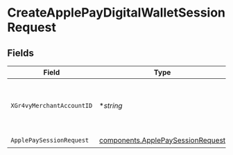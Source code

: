 # CreateApplePayDigitalWalletSessionRequest


## Fields

| Field                                                                                  | Type                                                                                   | Required                                                                               | Description                                                                            | Example                                                                                |
| -------------------------------------------------------------------------------------- | -------------------------------------------------------------------------------------- | -------------------------------------------------------------------------------------- | -------------------------------------------------------------------------------------- | -------------------------------------------------------------------------------------- |
| `XGr4vyMerchantAccountID`                                                              | **string*                                                                              | :heavy_minus_sign:                                                                     | The ID of the merchant account to use for this request.                                | default                                                                                |
| `ApplePaySessionRequest`                                                               | [components.ApplePaySessionRequest](../../models/components/applepaysessionrequest.md) | :heavy_check_mark:                                                                     | N/A                                                                                    |                                                                                        |